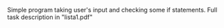 Simple program taking user's input and checking some if statements.
Full task description in "lista1.pdf"
